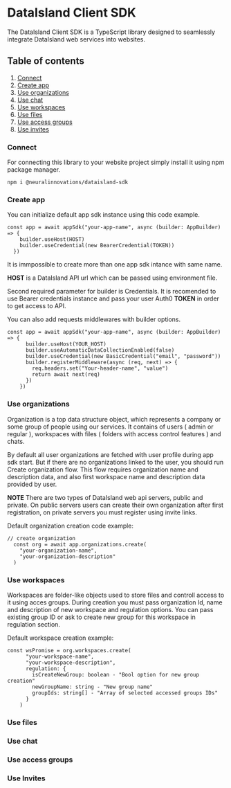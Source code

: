 # DataIsland Client SDK

The DataIsland Client SDK is a TypeScript library designed to seamlessly integrate DataIsland web services into websites.

## Table of contents

1. [Connect](#connect)
2. [Create app](#create-app)
3. [Use organizations](#use-organizations)
4. [Use chat](#use-chat)
5. [Use workspaces](#use-workspaces)
6. [Use files](#use-files)
7. [Use access groups](#use-access-groups)
8. [Use invites](#use-invites)

### Connect

For connecting this library to your website project simply install it using npm package manager.

`npm i @neuralinnovations/dataisland-sdk`

### Create app

You can initialize default app sdk instance using this code example.

```
const app = await appSdk("your-app-name", async (builder: AppBuilder) => {
    builder.useHost(HOST)
    builder.useCredential(new BearerCredential(TOKEN))
  })
```

It is immpossible to create more than one app sdk intance with same name.

**HOST** is a DataIsland API url which can be passed using environment file.

Second required parameter for builder is Credentials. It is recomended to use Bearer credentials instance and pass your user Auth0 **TOKEN** in order to get access to API.

You can also add requests middlewares with builder options.

```
const app = await appSdk("your-app-name", async (builder: AppBuilder) => {
      builder.useHost(YOUR_HOST)
      builder.useAutomaticDataCollectionEnabled(false)
      builder.useCredential(new BasicCredential("email", "password"))
      builder.registerMiddleware(async (req, next) => {
        req.headers.set("Your-header-name", "value")
        return await next(req)
      })
    })
```

### Use organizations

Organization is a top data structure object, which represents a company or some group of people using our services.
It contains of users ( admin or regular ), workspaces with files ( folders with access control features ) and chats.

By default all user organizations are fetched with user profile during app sdk start. But if there are no organizations linked to the user, you should run Create organization flow. This flow requires organization name and description data, and also first workspace name and description data provided by user.

**NOTE** There are two types of DataIsland web api servers, public and private. On public servers users can create their own organization after first registration, on private servers you must register using invite links.

Default organization creation code example:

```
// create organization
  const org = await app.organizations.create(
    "your-organization-name",
    "your-organization-description"
  )
```

### Use workspaces

Workspaces are folder-like objects used to store files and controll access to it using acces groups. During creation you must pass organization Id, name and description of new workspace and regulation options. You can pass existing group ID or ask to create new group for this workspace in regulation section. 

Default workspace creation example:

```
const wsPromise = org.workspaces.create(
      "your-workspace-name",
      "your-workspace-description",
      regulation: {
        isCreateNewGroup: boolean - "Bool option for new group creation"
        newGroupName: string - "New group name"
        groupIds: string[] - "Array of selected accessed groups IDs"
      }
    )
```

### Use files

### Use chat

### Use access groups

### Use Invites
